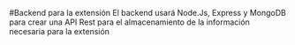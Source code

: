 #Backend para la extensión
El backend usará Node.Js, Express y MongoDB para crear una API Rest para el almacenamiento de la información necesaria para la extensión
